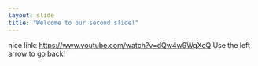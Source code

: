 ```yaml
---
layout: slide
title: "Welcome to our second slide!"
---
```

nice link: https://www.youtube.com/watch?v=dQw4w9WgXcQ
Use the left arrow to go back!
